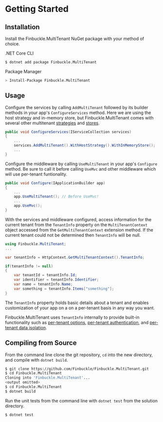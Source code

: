 # Getting Started

## Installation

Install the Finbuckle.MultiTenant NuGet package with your method of choice.

.NET Core CLI
```bash
$ dotnet add package Finbuckle.MultiTenant
```

Package Manager
```bash
> Install-Package Finbuckle.MultiTenant
```

## Usage

Configure the services by calling `AddMultiTenant` followed by its builder methods in your app's `ConfigureServices` method. Here we are using the host strategy and in-memory store, but Finbuckle.MultiTenant comes with several other multitenant [strategies](Strategies) and [stores](Stores).

```cs
public void ConfigureServices(IServiceCollection services)
{
    ...
    services.AddMultiTenant().WithHostStrategy().WithInMemoryStore();
    ...
}
```

Configure the middleware by calling `UseMultiTenant` in your app's `Configure` method. Be sure to call it before calling `UseMvc` and other middleware which will use per-tenant funtionality.

```cs
public void Configure(IApplicationBuilder app)
{
    ...
    app.UseMultiTenant(); // Before UseMvc!
    ...
    app.UseMvc();
}
```

With the services and middleware configured, access information for the current tenant from the `TenantInfo` property on the `MultiTenantContext` object accessed from the `GetMultiTenantContext` extension method. If the current tenant could not be determined then `TenantInfo` will be null.

```cs
using Finbuckle.MultiTenant;
...

var tenantInfo = HttpContext.GetMultiTenantContext().TenantInfo;

if(tenantInfo != null)
{
    var tenantId = tenantInfo.Id;
    var identifier = tenantInfo.Identifier;
    var name = tenantInfo.Name;
    var something = tenantInfo.Items["something"];
}
```

The `TenantInfo` property holds basic details about a tenant and enables customization of your app on a on a per-tenant basis in any way you want.

Finbuckle.MultiTenant uses `TenantInfo` internally to provide built-in functionality such as [per-tenant options](Options), [per-tenant authentication](Authentication), and [per-tenant data isolation](EFCore).

## Compiling from Source

From the command line clone the git repository, `cd` into the new directory, and compile with `dotnet build`.

```bash
$ git clone https://github.com/Finbuckle/Finbuckle.MultiTenant.git
$ cd Finbuckle.MultiTenant
Cloning into 'Finbuckle.MultiTenant'...
<output omitted>
$ cd Finbuckle.MultiTenant
$ dotnet build
```

Run the unit tests from the command line with `dotnet test` from the solution directory.

```bash
$ dotnet test
```
